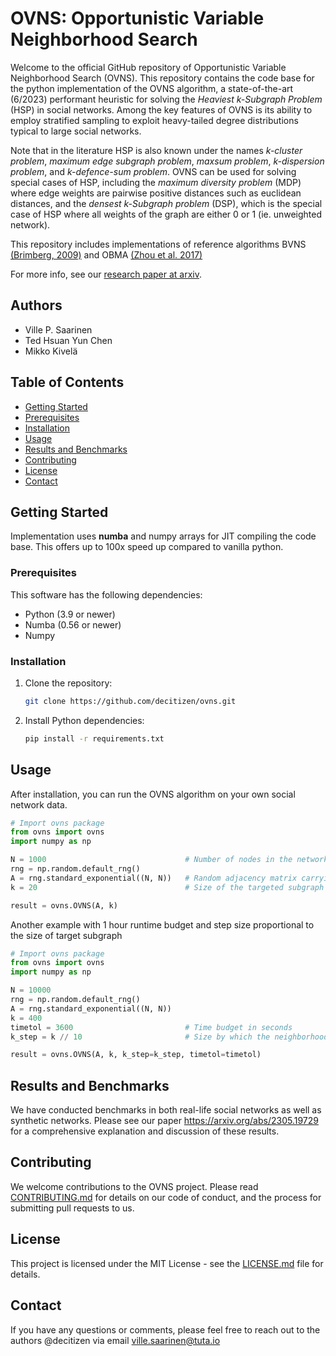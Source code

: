 # OVNS: Opportunistic Variable Neighborhood Search

Welcome to the official GitHub repository of Opportunistic Variable Neighborhood Search (OVNS).
This repository contains the code base for the python implementation of the OVNS algorithm, a state-of-the-art (6/2023) performant heuristic for solving the *Heaviest k-Subgraph Problem* (HSP) in social networks. Among the key features of OVNS is its ability to employ stratified sampling to exploit heavy-tailed degree distributions typical to large social networks.

Note that in the literature HSP is also known under the names *k-cluster problem*, *maximum edge subgraph problem*, *maxsum problem*, *k-dispersion problem*, and *k-defence-sum problem*. OVNS can be used for solving special cases of HSP, including the *maximum diversity problem* (MDP) where edge weights are pairwise positive distances such as euclidean distances, and the *densest k-Subgraph problem* (DSP), which is the special case of HSP where all weights of the graph are either 0 or 1 (ie. unweighted network). 

This repository includes implementations of reference algorithms BVNS [(Brimberg, 2009)](https://www.sciencedirect.com/science/article/pii/S0305054809000021) and OBMA [(Zhou et al. 2017)](https://ieeexplore.ieee.org/abstract/document/7864317/)

For more info, see our [research paper at arxiv](https://arxiv.org/abs/2305.19729).

## Authors
* Ville P. Saarinen
* Ted Hsuan Yun Chen 
* Mikko Kivelä

## Table of Contents
- [Getting Started](#getting-started)
- [Prerequisites](#prerequisites)
- [Installation](#installation)
- [Usage](#usage)
- [Results and Benchmarks](#results-and-benchmarks)
- [Contributing](#contributing)
- [License](#license)
- [Contact](#contact)

## Getting Started

Implementation uses **numba** and numpy arrays for JIT compiling the code base. This offers up to 100x speed up compared to vanilla python.

### Prerequisites

This software has the following dependencies:

- Python (3.9 or newer)
- Numba (0.56 or newer)
- Numpy

### Installation

1. Clone the repository:
    ```sh
    git clone https://github.com/decitizen/ovns.git
    ```

2. Install Python dependencies:
    ```sh
    pip install -r requirements.txt
    ```

## Usage

After installation, you can run the OVNS algorithm on your own social network data.

```python
# Import ovns package
from ovns import ovns
import numpy as np

N = 1000                               # Number of nodes in the network 
rng = np.random.default_rng()
A = rng.standard_exponential((N, N))   # Random adjacency matrix carrying the weight information
k = 20                                 # Size of the targeted subgraph

result = ovns.OVNS(A, k)

```

Another example with 1 hour runtime budget and step size proportional to the size of target subgraph

```python
# Import ovns package
from ovns import ovns
import numpy as np

N = 10000                                
rng = np.random.default_rng()
A = rng.standard_exponential((N, N))   
k = 400                                
timetol = 3600                         # Time budget in seconds
k_step = k // 10                       # Size by which the neighborhood change will be incremented

result = ovns.OVNS(A, k, k_step=k_step, timetol=timetol)

```

## Results and Benchmarks

We have conducted benchmarks in both real-life social networks as well as synthetic networks. Please see our paper https://arxiv.org/abs/2305.19729 for a comprehensive explanation and discussion of these results.

## Contributing

We welcome contributions to the OVNS project. Please read [CONTRIBUTING.md](CONTRIBUTING.md) for details on our code of conduct, and the process for submitting pull requests to us.

## License

This project is licensed under the MIT License - see the [LICENSE.md](LICENSE.md) file for details.

## Contact

If you have any questions or comments, please feel free to reach out to the authors @decitizen via email ville.saarinen@tuta.io

